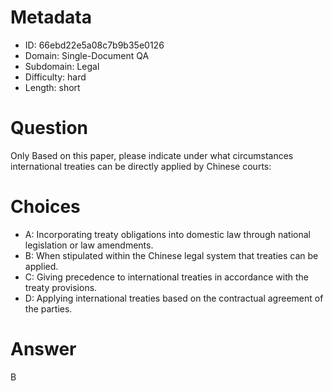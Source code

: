 # Metadata

- ID: 66ebd22e5a08c7b9b35e0126
- Domain: Single-Document QA
- Subdomain: Legal
- Difficulty: hard
- Length: short

# Question

Only Based on this paper, please indicate under what circumstances international treaties can be directly applied by Chinese courts:

# Choices

- A: Incorporating treaty obligations into domestic law through national legislation or law amendments.
- B: When stipulated within the Chinese legal system that treaties can be applied.
- C: Giving precedence to international treaties in accordance with the treaty provisions.
- D: Applying international treaties based on the contractual agreement of the parties.

# Answer

B
